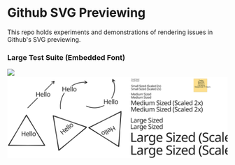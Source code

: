 # Github SVG Previewing
This repo holds experiments and demonstrations of rendering issues in Github's SVG previewing.

### Large Test Suite (Embedded Font)
<img src="mega-file.svg"/>

<img src="tldraw-embedded-font.svg"/>
